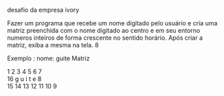 desafio da empresa ivory

Fazer um programa que recebe um nome digitado pelo usuário e cria uma matriz preenchida com o nome digitado ao centro e em seu entorno numeros inteiros de forma crescente no sentido horário. Após criar a matriz, exiba a mesma na tela. 8

Exemplo : nome: guite Matriz

1	2	3	4	5	6	7	
16	g	u	i	t	e	8	
15	14	13	12	11	10	9	
